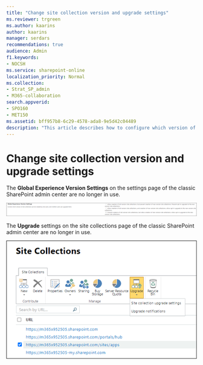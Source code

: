 ```yaml
---
title: "Change site collection version and upgrade settings"
ms.reviewer: trgreen
ms.author: kaarins
author: kaarins
manager: serdars
recommendations: true
audience: Admin
f1.keywords:
- NOCSH
ms.service: sharepoint-online
localization_priority: Normal
ms.collection:  
- Strat_SP_admin
- M365-collaboration
search.appverid:
- SPO160
- MET150
ms.assetid: bff957b8-6c29-4578-ada8-9e5d42c04489
description: "This article describes how to configure which version of SharePoint is used when creating a site collection and whether or not the site collection can be upgraded to a new version of SharePoint."
---
```


# Change site collection version and upgrade settings

The **Global Experience Version Settings** on the settings page of the classic SharePoint admin center are no longer in use.

![Global experience version settings](media/global-experience-version-settings.png)

The **Upgrade** settings on the site collections page of the classic SharePoint admin center are no longer in use.

![Site collection upgrade settings and upgrade notifications](media/site-collection-upgrade-settings-upgrade-notifications.png)
